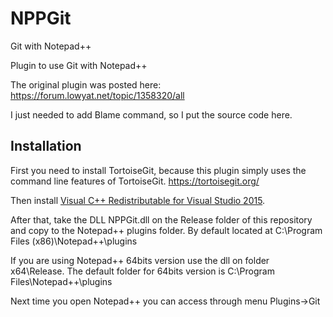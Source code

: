 # NPPGit
Git with Notepad++

Plugin to use Git with Notepad++


The original plugin was posted here:
https://forum.lowyat.net/topic/1358320/all

I just needed to add Blame command, so I put the source code here.

## Installation

First you need to install TortoiseGit, because this plugin simply uses the command line features of TortoiseGit.
<https://tortoisegit.org/>

Then install [Visual C++ Redistributable for Visual Studio 2015](https://www.microsoft.com/en-us/download/details.aspx?id=48145).

After that, take the DLL NPPGit.dll on the Release folder of this repository and copy to the Notepad\+\+ plugins folder.
By default located at C:\Program Files (x86)\Notepad++\plugins

If you are using Notepad\+\+ 64bits version use the dll on folder x64\Release.
The default folder for 64bits version is C:\Program Files\Notepad++\plugins

Next time you open Notepad\+\+ you can access through menu Plugins->Git
